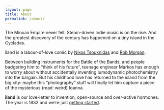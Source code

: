 ```yaml
---
layout: page
title: About
permalink: /about/
---
```


The Minoan Empire never fell. Steam-driven Indie music is on the rise. And the greatest discovery of the century has happened on a tiny island in the Cyclades.

iland is a labour-of-love comic by [Nikos Tsouknidas](https://twitter.com/tsoukn) and [Rob Morgan](https://twitter.com/AboutThisLater). 

Between building instruments for the Battle of the Bands, and people badgering him to “think of his future”, teenage engineer Markos has enough to worry about without accidentally inventing lumodynamic photochemistry into the bargain. But his childhood love has returned to the island from the big city: maybe this “photography” stuff will finally let him capture a piece of the mysterious (read: weird) Ioanna.

**iland** is our love-letter to invention, open-source and over-active hormones. The year is 1832 and we’re just [getting started](http://www.ilandcomic.co.uk/chapters/0).
